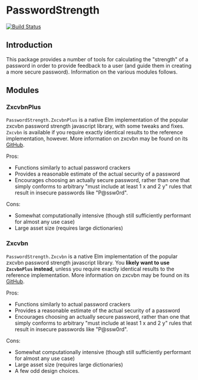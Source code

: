 # PasswordStrength

[![Build Status](https://travis-ci.com/SiriusStarr/elm-password-strength.svg?branch=master)](https://travis-ci.com/SiriusStarr/elm-password-strength)

## Introduction

This package provides a number of tools for calculating the "strength" of a
password in order to provide feedback to a user (and guide them in creating a
more secure password).  Information on the various modules follows.

## Modules

### ZxcvbnPlus

`PasswordStrength.ZxcvbnPlus` is a native Elm implementation of the popular
zxcvbn password strength javascript library, with some tweaks and fixes.
`Zxcvbn` is available if you require exactly identical results to the reference
implementation, however. More information on zxcvbn may be found on its
[GitHub](https://github.com/dropbox/zxcvbn).

Pros:

* Functions similarly to actual password crackers
* Provides a reasonable estimate of the actual security of a password
* Encourages choosing an actually secure password, rather than one that simply
conforms to arbitrary "must include at least 1 x and 2 y" rules that result in
insecure passwords like "P@ssw0rd".

Cons:

* Somewhat computationally intensive (though still sufficiently performant for almost any
use case)
* Large asset size (requires large dictionaries)

### Zxcvbn

`PasswordStrength.Zxcvbn` is a native Elm implementation of the popular zxcvbn
password strength javascript library. You **likely want to use `ZxcvbnPlus`
instead**, unless you require exactly identical results to the reference
implementation. More information on zxcvbn may be found on its
[GitHub](https://github.com/dropbox/zxcvbn).

Pros:

* Functions similarly to actual password crackers
* Provides a reasonable estimate of the actual security of a password
* Encourages choosing an actually secure password, rather than one that simply
conforms to arbitrary "must include at least 1 x and 2 y" rules that result in
insecure passwords like "P@ssw0rd".

Cons:

* Somewhat computationally intensive (though still sufficiently performant for almost any
use case)
* Large asset size (requires large dictionaries)
* A few odd design choices.
